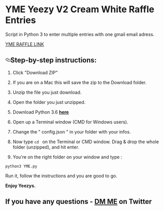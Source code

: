 # YME Yeezy V2 Cream White Raffle Entries
Script in Python 3 to enter multiple entries with one gmail email adress.
<p>
<a href="https://www.ymeuniverse.com/en/blog/2017/04/21/yeezy-boost-350-v2-cream-white/">YME RAFFLE LINK</a></p>

<h2><a id="user-content-step-by-step-instructions" class="anchor" href="#step-by-step-instructions" aria-hidden="true"><svg aria-hidden="true" class="octicon octicon-link" height="16" version="1.1" viewBox="0 0 16 16" width="16"><path fill-rule="evenodd" d="M4 9h1v1H4c-1.5 0-3-1.69-3-3.5S2.55 3 4 3h4c1.45 0 3 1.69 3 3.5 0 1.41-.91 2.72-2 3.25V8.59c.58-.45 1-1.27 1-2.09C10 5.22 8.98 4 8 4H4c-.98 0-2 1.22-2 2.5S3 9 4 9zm9-3h-1v1h1c1 0 2 1.22 2 2.5S13.98 12 13 12H9c-.98 0-2-1.22-2-2.5 0-.83.42-1.64 1-2.09V6.25c-1.09.53-2 1.84-2 3.25C6 11.31 7.55 13 9 13h4c1.45 0 3-1.69 3-3.5S14.5 6 13 6z"></path></svg></a>Step-by-step instructions:</h2>
<ol>
<li>
<p>Click "Download ZIP"</p>
</li>
<li>
<p>If you are on a Mac this will save the zip to the Download folder.</p>
</li>
<li>
<p>Unzip the file you just download.</p>
</li>
<li>
<p>Open the folder you just unzipped.</p>
</li>
<li>
<p>Download Python 3.6 <a href="https://www.python.org/downloads/release/python-360/" target="_blank"><b>here</b></a>
</li>
<li>
<p>Open up a Terminal window (CMD for Windows users).</p>
</li>
<li>
<p>Change the " config.json " in your folder with your infos.</p>
</li>
<li>
<p>Now type
<code>cd </code> on the Terminal or CMD window. Drag & drop the whole folder (unzipped), and hit enter.</p>
</li>
<li>
You're on the right folder on your window and type :</ol>
<pre><code>python3 YME.py
</code></pre>
<p>Run it, follow the instructions and you are good to go.</p>
<p><b> Enjoy Yeezys.</b></p>
<p>
<h2> If you have any questions - <a href="https://www.twitter.com/sandroyzy">DM ME</a> on Twitter
